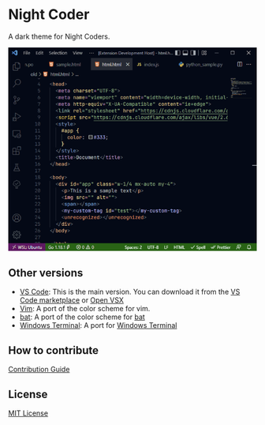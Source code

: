 # Night Coder

A dark theme for Night Coders.

![html](screenshot/demo.gif)

## Other versions

- [VS Code](/color-themes/vscode/): This is the main version. You can download it from the [VS Code marketplace](https://marketplace.visualstudio.com/items?itemName=a5hk.night-coder) or [Open VSX](https://open-vsx.org/extension/a5hk/night-coder)
- [Vim](/color-themes/vim/colors/): A port of the color scheme for vim.
- [bat](/color-themes/bat/): A port of the color scheme for [bat](https://github.com/sharkdp/bat)
- [Windows Terminal](/color-themes/windows-terminal): A port for [Windows Terminal](https://github.com/microsoft/terminal)

## How to contribute

[Contribution Guide](/CONTRIBUTING.md)

## License

[MIT License](LICENSE)
